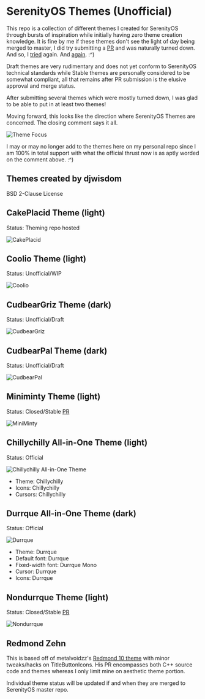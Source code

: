 # SerenityOS Themes (Unofficial)
This repo is a collection of different themes I created for SerenityOS through bursts of inspiration while initially having zero theme creation knowledge. It is fine by me if these themes don't see the light of day being merged to master, I did try submitting a [PR](https://github.com/SerenityOS/serenity/pull/13188) and was naturally turned down. And so, I [tried](https://github.com/SerenityOS/serenity/pull/13255) again. And [again](https://github.com/SerenityOS/serenity/pull/13410).  :^)

Draft themes are very rudimentary and does not yet conform to SerenityOS technical standards while Stable themes are personally considered to be somewhat compliant, all that remains after PR submission is the elusive approval and merge status. 

After submitting several themes which were mostly turned down, I was glad to be able to put in at least two themes!

Moving forward, this looks like the direction where SerenityOS Themes are concerned. The closing comment says it all.

![Theme Focus](https://github.com/djwisdom/serenityos-themes/blob/main/snapshots/Theme_Focus.png)

I may or may no longer add to the themes here on my personal repo since I am 100% in total support with what the official thrust now is as aptly worded on the comment above. :^)

## Themes created by djwisdom 
BSD 2-Clause License

## CakePlacid Theme (light)
Status: Theming repo hosted

![CakePlacid](https://github.com/djwisdom/serenityos-themes/blob/main/snapshots/CakePlacid-latest.png)


## Coolio Theme (light)
Status: Unofficial/WIP

![Coolio](https://github.com/djwisdom/serenityos-themes/blob/main/snapshots/Coolio-latest.png)


## CudbearGriz Theme (dark)
Status: Unofficial/Draft

![CudbearGriz](https://github.com/djwisdom/serenityos-themes/blob/main/snapshots/CudbearGriz-latest.png)


## CudbearPal Theme (dark)
Status: Unofficial/Draft

![CudbearPal](https://github.com/djwisdom/serenityos-themes/blob/main/snapshots/CudbearPal.png)


## Miniminty Theme (light)
Status: Closed/Stable [PR](https://github.com/SerenityOS/serenity/pull/13410)

![MiniMinty](https://github.com/djwisdom/serenityos-themes/blob/main/snapshots/Theme_Miniminty-latest.png)


## Chillychilly All-in-One Theme (light)
Status: Official

![Chillychilly All-in-One Theme](Chillychilly-AIO-SerenityOS.png)

- Theme: Chillychilly
- Icons: Chillychilly
- Cursors: Chillychilly

## Durrque All-in-One Theme (dark)
Status: Official

![Durrque](Durrque_All_in_One.png)

- Theme: Durrque
- Default font: Durrque
- Fixed-width font: Durrque Mono
- Cursor: Durrque
- Icons: Durrque

## Nondurrque Theme (light)
Status: Closed/Stable [PR](https://github.com/SerenityOS/serenity/pull/13636)

![Nondurrque](https://github.com/djwisdom/serenityos-themes/blob/main/snapshots/Nondurrque_Theme.png)

## Redmond Zehn
This is based off of metalvoidzz's [Redmond 10 theme](https://github.com/serenityos/serenity/pull/14218)
 with minor tweaks/hacks on TitleButtonIcons. His PR encompasses both C++ source code and themes whereas
 I only limit mine on aesthetic theme portion.

Individual theme status will be updated if and when they are merged to SerenityOS master repo.
